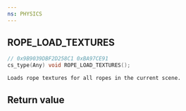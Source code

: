 ```yaml
---
ns: PHYSICS
---
```

## ROPE_LOAD_TEXTURES

```c
// 0x9B9039DBF2D258C1 0xBA97CE91
cs_type(Any) void ROPE_LOAD_TEXTURES();
```

```
Loads rope textures for all ropes in the current scene.
```

## Return value
